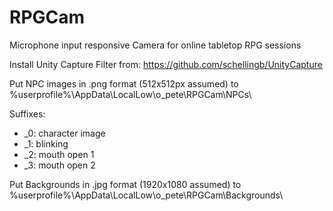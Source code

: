 # RPGCam
Microphone input responsive Camera for online tabletop RPG sessions

Install Unity Capture Filter from: https://github.com/schellingb/UnityCapture

Put NPC images in .png format (512x512px assumed) to %userprofile%\AppData\LocalLow\o_pete\RPGCam\NPCs\

Suffixes:
- _0: character image
- _1: blinking
- _2: mouth open 1
- _3: mouth open 2

Put Backgrounds in .jpg format (1920x1080 assumed) to %userprofile%\AppData\LocalLow\o_pete\RPGCam\Backgrounds\
